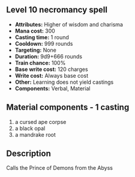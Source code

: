 ## Level 10 necromancy spell
- **Attributes:** Higher of wisdom and charisma
- **Mana cost:** 300
- **Casting time:** 1 round
- **Cooldown:** 999 rounds
- **Targeting:** None
- **Duration:** 9d9+666 rounds
- **Train chance:** 100%
- **Base write cost:** 120 charges
- **Write cost:** Always base cost
- **Other:** Learning does not yield castings
- **Components:** Verbal, Material
## Material components - 1 casting
1. a cursed ape corpse
2. a black opal
3. a mandrake root
## Description
Calls the Prince of Demons from the Abyss
